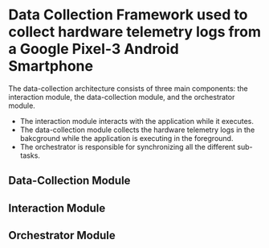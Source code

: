 # Data Collection Framework used to collect hardware telemetry logs from a Google Pixel-3 Android Smartphone

The data-collection architecture consists of three main components: the interaction module, the data-collection module, and the orchestrator module.
- The interaction module interacts with the application while it executes.
- The data-collection module collects the hardware telemetry logs in the bakcground while the application is executing in the foreground.
- The orchestrator is responsible for synchronizing all the different sub-tasks.

## Data-Collection Module

## Interaction Module

## Orchestrator Module